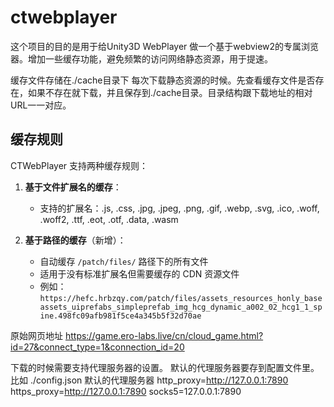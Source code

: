 # ctwebplayer

这个项目的目的是用于给Unity3D WebPlayer 做一个基于webview2的专属浏览器。增加一些缓存功能，避免频繁的访问网络静态资源，用于提速。

缓存文件存储在./cache目录下 每次下载静态资源的时候。先查看缓存文件是否存在，如果不存在就下载，并且保存到./cache目录。目录结构跟下载地址的相对URL一一对应。

## 缓存规则

CTWebPlayer 支持两种缓存规则：

1. **基于文件扩展名的缓存**：
   - 支持的扩展名：.js, .css, .jpg, .jpeg, .png, .gif, .webp, .svg, .ico, .woff, .woff2, .ttf, .eot, .otf, .data, .wasm

2. **基于路径的缓存**（新增）：
   - 自动缓存 `/patch/files/` 路径下的所有文件
   - 适用于没有标准扩展名但需要缓存的 CDN 资源文件
   - 例如：`https://hefc.hrbzqy.com/patch/files/assets_resources_honly_baseassets_uiprefabs_simpleprefab_img_hcg_dynamic_a002_02_hcg1_1_spine.498fc09afb981f5ce4a345b5f32d70ae`

原始网页地址 https://game.ero-labs.live/cn/cloud_game.html?id=27&connect_type=1&connection_id=20

下载的时候需要支持代理服务器的设置。 默认的代理服务器要存到配置文件里。比如 ./config.json
默认的代理服务器  http_proxy=http://127.0.0.1:7890  https_proxy=http://127.0.0.1:7890 socks5=127.0.0.1:7890

